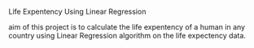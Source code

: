 Life Expentency Using Linear Regression

aim of this project is to calculate the life expentency of a human in any country using Linear Regression algorithm on the life expectency data.

